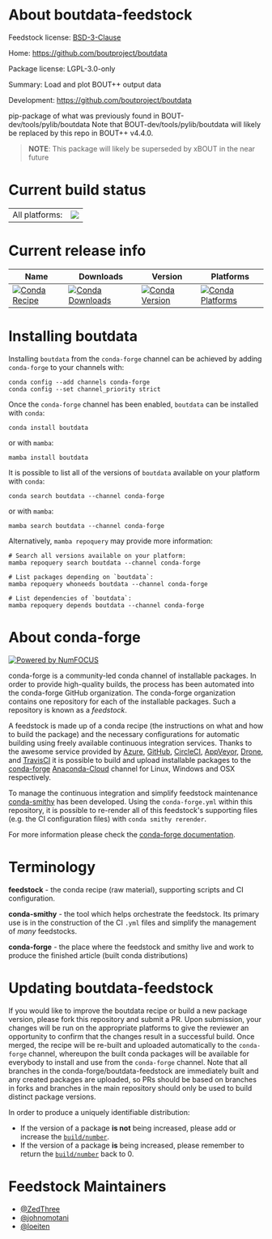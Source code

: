 About boutdata-feedstock
========================

Feedstock license: [BSD-3-Clause](https://github.com/conda-forge/boutdata-feedstock/blob/main/LICENSE.txt)

Home: https://github.com/boutproject/boutdata

Package license: LGPL-3.0-only

Summary: Load and plot BOUT++ output data

Development: https://github.com/boutproject/boutdata

pip-package of what was previously found in BOUT-dev/tools/pylib/boutdata
Note that BOUT-dev/tools/pylib/boutdata will likely be replaced by this
repo in BOUT++ v4.4.0.
> **NOTE**: This package will likely be superseded by xBOUT in the near future


Current build status
====================


<table><tr><td>All platforms:</td>
    <td>
      <a href="https://dev.azure.com/conda-forge/feedstock-builds/_build/latest?definitionId=9900&branchName=main">
        <img src="https://dev.azure.com/conda-forge/feedstock-builds/_apis/build/status/boutdata-feedstock?branchName=main">
      </a>
    </td>
  </tr>
</table>

Current release info
====================

| Name | Downloads | Version | Platforms |
| --- | --- | --- | --- |
| [![Conda Recipe](https://img.shields.io/badge/recipe-boutdata-green.svg)](https://anaconda.org/conda-forge/boutdata) | [![Conda Downloads](https://img.shields.io/conda/dn/conda-forge/boutdata.svg)](https://anaconda.org/conda-forge/boutdata) | [![Conda Version](https://img.shields.io/conda/vn/conda-forge/boutdata.svg)](https://anaconda.org/conda-forge/boutdata) | [![Conda Platforms](https://img.shields.io/conda/pn/conda-forge/boutdata.svg)](https://anaconda.org/conda-forge/boutdata) |

Installing boutdata
===================

Installing `boutdata` from the `conda-forge` channel can be achieved by adding `conda-forge` to your channels with:

```
conda config --add channels conda-forge
conda config --set channel_priority strict
```

Once the `conda-forge` channel has been enabled, `boutdata` can be installed with `conda`:

```
conda install boutdata
```

or with `mamba`:

```
mamba install boutdata
```

It is possible to list all of the versions of `boutdata` available on your platform with `conda`:

```
conda search boutdata --channel conda-forge
```

or with `mamba`:

```
mamba search boutdata --channel conda-forge
```

Alternatively, `mamba repoquery` may provide more information:

```
# Search all versions available on your platform:
mamba repoquery search boutdata --channel conda-forge

# List packages depending on `boutdata`:
mamba repoquery whoneeds boutdata --channel conda-forge

# List dependencies of `boutdata`:
mamba repoquery depends boutdata --channel conda-forge
```


About conda-forge
=================

[![Powered by
NumFOCUS](https://img.shields.io/badge/powered%20by-NumFOCUS-orange.svg?style=flat&colorA=E1523D&colorB=007D8A)](https://numfocus.org)

conda-forge is a community-led conda channel of installable packages.
In order to provide high-quality builds, the process has been automated into the
conda-forge GitHub organization. The conda-forge organization contains one repository
for each of the installable packages. Such a repository is known as a *feedstock*.

A feedstock is made up of a conda recipe (the instructions on what and how to build
the package) and the necessary configurations for automatic building using freely
available continuous integration services. Thanks to the awesome service provided by
[Azure](https://azure.microsoft.com/en-us/services/devops/), [GitHub](https://github.com/),
[CircleCI](https://circleci.com/), [AppVeyor](https://www.appveyor.com/),
[Drone](https://cloud.drone.io/welcome), and [TravisCI](https://travis-ci.com/)
it is possible to build and upload installable packages to the
[conda-forge](https://anaconda.org/conda-forge) [Anaconda-Cloud](https://anaconda.org/)
channel for Linux, Windows and OSX respectively.

To manage the continuous integration and simplify feedstock maintenance
[conda-smithy](https://github.com/conda-forge/conda-smithy) has been developed.
Using the ``conda-forge.yml`` within this repository, it is possible to re-render all of
this feedstock's supporting files (e.g. the CI configuration files) with ``conda smithy rerender``.

For more information please check the [conda-forge documentation](https://conda-forge.org/docs/).

Terminology
===========

**feedstock** - the conda recipe (raw material), supporting scripts and CI configuration.

**conda-smithy** - the tool which helps orchestrate the feedstock.
                   Its primary use is in the construction of the CI ``.yml`` files
                   and simplify the management of *many* feedstocks.

**conda-forge** - the place where the feedstock and smithy live and work to
                  produce the finished article (built conda distributions)


Updating boutdata-feedstock
===========================

If you would like to improve the boutdata recipe or build a new
package version, please fork this repository and submit a PR. Upon submission,
your changes will be run on the appropriate platforms to give the reviewer an
opportunity to confirm that the changes result in a successful build. Once
merged, the recipe will be re-built and uploaded automatically to the
`conda-forge` channel, whereupon the built conda packages will be available for
everybody to install and use from the `conda-forge` channel.
Note that all branches in the conda-forge/boutdata-feedstock are
immediately built and any created packages are uploaded, so PRs should be based
on branches in forks and branches in the main repository should only be used to
build distinct package versions.

In order to produce a uniquely identifiable distribution:
 * If the version of a package **is not** being increased, please add or increase
   the [``build/number``](https://docs.conda.io/projects/conda-build/en/latest/resources/define-metadata.html#build-number-and-string).
 * If the version of a package **is** being increased, please remember to return
   the [``build/number``](https://docs.conda.io/projects/conda-build/en/latest/resources/define-metadata.html#build-number-and-string)
   back to 0.

Feedstock Maintainers
=====================

* [@ZedThree](https://github.com/ZedThree/)
* [@johnomotani](https://github.com/johnomotani/)
* [@loeiten](https://github.com/loeiten/)

